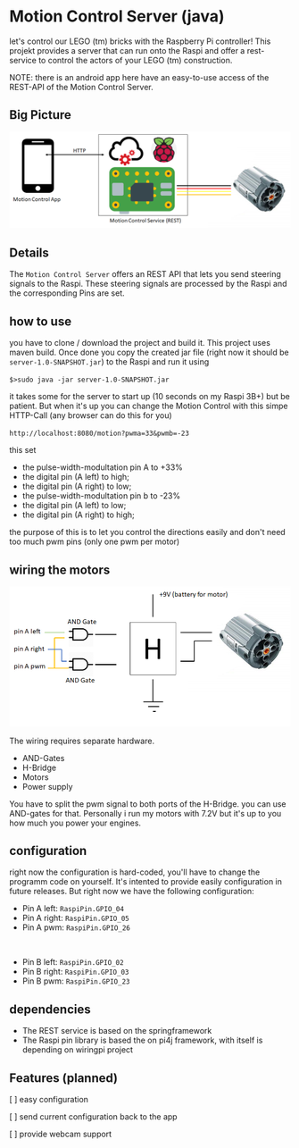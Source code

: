 # Motion Control Server (java)

let's control our LEGO (tm) bricks with the Raspberry Pi
controller! This projekt provides a server that can run
onto the Raspi and offer a rest-service to control the actors
of your LEGO (tm) construction.

NOTE: there is an android app here have an easy-to-use
access of the REST-API of the Motion Control Server.

## Big Picture

![Image of Mobile Icon](docs/BigPicture.png)

## Details

The `Motion Control Server` offers an REST API that lets you
send steering signals to the Raspi. These steering signals are
processed by the Raspi and the corresponding Pins are set.

## how to use
you have to clone / download the project and build it. This
project uses maven build. Once done you copy the created jar
file (right now it should be `server-1.0-SNAPSHOT.jar`) to
the Raspi and run it using

`$>sudo java -jar server-1.0-SNAPSHOT.jar`

it takes some for the server to start up (10 seconds on my
Raspi 3B+) but be patient. But when it's up you can change
the Motion Control with this simpe HTTP-Call (any browser
can do this for you)

`http://localhost:8080/motion?pwma=33&pwmb=-23`

this set
 - the pulse-width-modultation pin A to +33%
 - the digital pin (A left) to high;
 - the digital pin (A right) to low;
 - the pulse-width-modultation pin b to -23%
 - the digital pin (A left) to low;
 - the digital pin (A right) to high;

the purpose of this is to let you control the directions
easily and don't need too much pwm pins (only one pwm per
motor)

## wiring the motors

![Image of Mobile Icon](docs/Wiring.png)

The wiring requires separate hardware.

 - AND-Gates
 - H-Bridge
 - Motors
 - Power supply

You have to split the pwm signal to both ports of the H-Bridge.
you can use AND-gates for that. Personally i run my motors
with 7.2V but it's up to you how much you power your engines.

## configuration

right now the configuration is hard-coded, you'll have to
change the programm code on yourself. It's intented to
provide easily configuration in future releases. But right
now we have the following configuration:

 - Pin A left: `RaspiPin.GPIO_04`
 - Pin A right: `RaspiPin.GPIO_05`
 - Pin A pwm: `RaspiPin.GPIO_26`

 <br>

 - Pin B left: `RaspiPin.GPIO_02`
 - Pin B right: `RaspiPin.GPIO_03`
 - Pin B pwm: `RaspiPin.GPIO_23`

## dependencies

 - The REST service is based on the springframework
 - The Raspi pin library is based the on pi4j framework, with
 itself is depending on wiringpi project


## Features (planned)

[ ] easy configuration

[ ] send current configuration back to the app

[ ] provide webcam support

